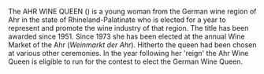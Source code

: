 The AHR WINE QUEEN () is a young woman from the German wine region of Ahr in the state of Rhineland-Palatinate who is elected for a year to represent and promote the wine industry of that region. The title has been awarded since 1951. Since 1973 she has been elected at the annual Wine Market of the Ahr (_Weinmarkt der Ahr_). Hitherto the queen had been chosen at various other ceremonies. In the year following her 'reign' the Ahr Wine Queen is eligible to run for the contest to elect the German Wine Queen.
